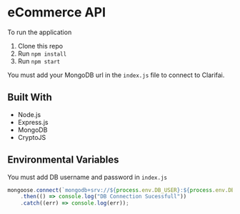 # eCommerce API

To run the application

1. Clone this repo
2. Run `npm install`
3. Run `npm start`

You must add your MongoDB url in the `index.js` file to connect to Clarifai.

## Built With

* Node.js
* Express.js
* MongoDB
* CryptoJS

## Environmental Variables
You must add DB username and password in `index.js`

```js
mongoose.connect(`mongodb+srv://${process.env.DB_USER}:${process.env.DB_PASSWORD}@cluster0.gnkjwte.mongodb.net/shop?retryWrites=true&w=majority`)
    .then(() => console.log("DB Connection Sucessfull"))
    .catch((err) => console.log(err));
```